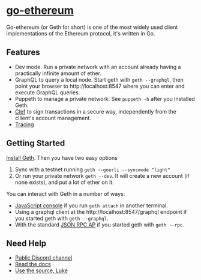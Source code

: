 # [go-ethereum](https://geth.ethereum.org)

Go-ethereum (or Geth for short) is one of the most widely used client implementations of the Ethereum protocol, it's written in Go.

## Features

- Dev mode. Run a private network with an account already having a practically infinite amount of ether. 
- GraphQL to query a local node.  Start geth with `geth --graphql`, then point your browser to http://localhost:8547 where you can enter and execute GraphQL queries.
- Puppeth to manage a private network. See `puppeth -h` after you installed Geth.
- [Clef](https://geth.ethereum.org/clef/Overview) to sign transactions in a secure way, independently from the cllient's account management.
- [Tracing](https://geth.ethereum.org/developers/Tracing_Introduction)

## Getting Started

[Install Geth](https://geth.ethereum.org/install-and-build/Installing-Geth). Then you have two easy options

1. Sync with a testnet running `geth --goerli --syncmode "light"`
2. Or run your private network `geth --dev`. It will create a new account (if none exists), and put a lot of ether on it.

You can interact with Geth in a number of ways:

- [JavaScript console](https://geth.ethereum.org/interface/JavaScript-Console) if you run `geth attach` in another terminal.
- Using a graphql client at the http://localhost:8547/graphql endpoint if you started geth with `geth --graphql`.
- With the standard [JSON RPC AP](https://github.com/ethereum/wiki/wiki/JSON-RPC) if you started geth with `geth --rpc`.


## Need Help

- [Public Discord channel](https://discord.gg/nthXNEv)
- [Read the docs](https://geth.ethereum.org/docs/)
- [Use the source, Luke](https://github.com/ethereum/go-ethereum)

